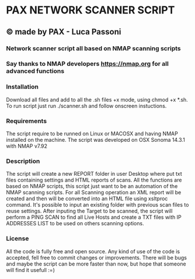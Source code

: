 #   PAX NETWORK SCANNER SCRIPT
##  © made by PAX - Luca Passoni
### Network scanner script all based on NMAP scanning scripts
### Say thanks to NMAP developers https://nmap.org for all advanced functions

### Installation 
Download all files and add to all the .sh files +x mode, using chmod +x *.sh.
To run script just run ./scanner.sh and follow onscreen instuctions.

### Requirements
The script require to be runned on Linux or MACOSX and having NMAP installed on the machine.
The script was developed on OSX Sonoma 14.3.1 with NMAP v7.92

### Description
The script will create a new REPORT folder in user Desktop where put txt files containing settings and HTML reports of scans.
All the functions are based on NMAP scripts, this script just want to be an automation of the NMAP scanning scripts.
For all Scanning operation an XML report will be created and then will be converted into an HTML file using xsltproc command.
It's possible to input an existing folder with previous scan files to reuse settings.
After inputing the Target to be scanned, the script will perform a PING SCAN to find all Live Hosts and create a TXT files with IP ADDRESSES LIST to be used on others scanning options.

### License
All the code is fully free and open source.
Any kind of use of the code is accepted, fell free to commit changes or improvements.
There will be bugs and maybe the script can be more faster than now, but hope that someone will find it usefull :=)


